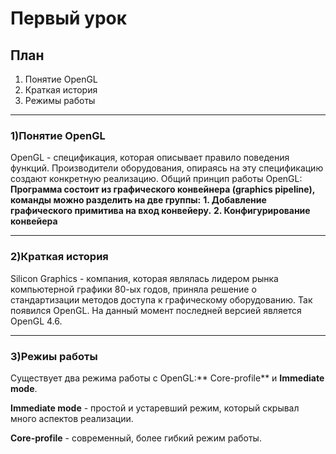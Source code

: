 # Первый урок
## План
1. Понятие OpenGL
2. Краткая история
3. Режимы работы

------------

### 1)Понятие OpenGL
OpenGL - спецификация, которая описывает правило поведения функций. Производители оборудования, опираясь на эту спецификацию создают конкретную реализацию.
Общий принцип работы OpenGL:
**Программа состоит из графического конвейнера  (graphics pipeline), команды можно разделить на две группы:**
**1. Добавление графического примитива на вход конвейеру.**
**2. Конфигурирование конвейера**

------------

### 2)Краткая история
Silicon Graphics - компания, которая являлась лидером рынка компьютерной графики 80-ых годов, приняла решение о стандартизации методов доступа к графическому оборудованию. Так появился OpenGL.
На данный момент последней версией является OpenGL 4.6.

------------

### 3)Режиы работы
Существует два режима работы с OpenGL:** Core-profile** и **Immediate mode**.

**Immediate mode** - простой и устаревший режим, который скрывал много аспектов реализации.

**Core-profile** - современный, более гибкий режим работы.
